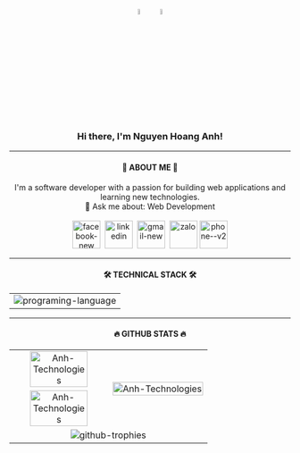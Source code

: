 <!--# Hi there, I'm Nguyen Hoang Anh! 👋 ![Vietnam](https://img.shields.io/badge/-Vietnam-DA251D?style=flat&logo=vietnam&logoColor=white)-->
<!------------------------------------------------------------------------------------------->
<div align="center">
    <p>
        <!-- Có thể thay bằng các ảnh gifs -->
       <img src="https://encrypted-tbn0.gstatic.com/images?q=tbn:ANd9GcTGHNvA8j26-L1GlzL0p1VUtbjuJEVPMVw_bg&s" align="center" width="7%" height="5%">
       <img src="https://images.baodantoc.vn/uploads/2022/Th%C3%A1ng%208/Ng%C3%A0y_31/Nga/quockyvietnam-copy-7814.jpg" align="center" width="7%" height="5%">
    </p>
</div> 

<!------------------------------------------------------------------------------------------->
<div>
   <h3 align="center">Hi there, I'm Nguyen Hoang Anh!</h3> 
</div>
<hr>

<!------------------------------------------------------------------------------------------->
<!--## 🚀 About Me 🚀-->
<h4 align="center">🚀 ABOUT ME 🚀</h4>
<div align="center">
    <span align="center">I'm a software developer with a passion for building web applications and learning new technologies.</span>
    <br>
    <!--
    <p>🔭 I’m currently working on: Website For Managing And Trading Jewelry</p>
    <p>🌱 I used to study at: East Asia University of Technology</p>
    <p>📫 How to reach me: <a href="mailto:anhnh.works@gmail.com">anhnh.works@gmail.com</a></p> -->
    <span>💬 Ask me about: Web Development</span>
    <br>
    <br>
    <!--## 📫 Connect With Me 📫-->
    <div>
        <!--
        <a href="https://www.facebook.com/anhtech21" alt="" target="_blank"><img width="48" height="48" src="https://img.icons8.com/color/48/facebook-new.png" alt="facebook-new"></a>&nbsp;
        <a href="https://www.linkedin.com/in/AnhTechnologies" alt="" target="_blank"><img width="48" height="48" src="https://img.icons8.com/color/48/linkedin.png" alt="linkedin"/></a>&nbsp;
        <a href="mailto:anhnh.works.com" alt="" target="_blank"><img width="48" height="48" src="https://img.icons8.com/color/48/gmail-new.png" alt="gmail-new"/></a>&nbsp;
        <a href="https://zalo.me/84779363295" alt="" target="_blank"><img width="48" height="48" src="https://img.icons8.com/color/48/zalo.png" alt="zalo"></a> -->
        <a href="https://www.facebook.com/anhtech21" alt="" target="_blank"><img width="50" height="50" src="https://img.icons8.com/bubbles/50/facebook-new.png" alt="facebook-new"/></a>&nbsp;
        <a href="https://www.linkedin.com/in/AnhTechnologies" alt="" target="_blank"><img width="50" height="50" src="https://img.icons8.com/bubbles/50/linkedin.png" alt="linkedin"/></a>&nbsp;
        <a href="mailto:anhnh.works.com" alt="" target="_blank"><img width="50" height="50" src="https://img.icons8.com/bubbles/50/gmail-new.png" alt="gmail-new"/></a>&nbsp;
        <a href="https://zalo.me/84779363295" alt="" target="_blank"><img width="50" height="50" src="https://img.icons8.com/bubbles/50/zalo.png" alt="zalo"/></a>
        <a href="tel:+84779363295" alt="" target="_blank"><img width="50" height="50" src="https://img.icons8.com/bubbles/50/phone--v2.png" alt="phone--v2"/></a>
    </div>
</div>
<hr>

<!------------------------------------------------------------------------------------------->
<!--## 🛠️ My Skills 🛠️-->
<h4 align="center">🛠️ TECHNICAL STACK 🛠️</h4>
<!-- [![My Skills](https://skillicons.dev/icons?i=js,html,css,wasm)](https://skillicons.dev) -->
<!-- <table align="center" style="width:100%;">
    <tr>
        <td align="center">
            <img src="https://skillicons.dev/icons?i=html,css,js,java,php,py,md,ts,swift" alt="programing-language">
        </td>
    </tr>
    <tr>
        <td align="center">
            <img src="https://skillicons.dev/icons?i=bootstrap,tailwind,sass,jquery,angular,react,vue,solidjs,materialui,styledcomponents,redux,nodejs,express,nestjs,threejs,wordpress,laravel,spring,hibernate,npm,svelte,nuxtjs,nextjs,yarn,gradle,webpack,maven" alt="frameworks-libraries">
        </td>
    </tr>
    <tr>
        <td align="center">
            <img src="https://skillicons.dev/icons?i=mysql,mongodb,redis,postgres,sequelize" alt="database">
        </td>
    </tr>
    <tr>
        <td align="center">
            <img src="https://skillicons.dev/icons?i=git,docker,vscode,phpstorm,idea,postman,notion" alt="tools">
        </td>
    </tr>
    <tr align="center">
        <td align="center">
            <img src="https://skillicons.dev/icons?i=ps,figma" alt="design">
        </td>
    </tr>
</table> -->

<table align="center" style="width:100%;" width="100%">
    <tr align="center">
        <td align="center">
            <img align="center" src="https://skillicons.dev/icons?i=html,css,js,java,php,py,md,ts,swift,bootstrap,tailwind,sass,jquery,angular,react,vue,solidjs,materialui,styledcomponents,redux,nodejs,express,nestjs,threejs,wordpress,laravel,spring,hibernate,npm,svelte,nuxtjs,nextjs,yarn,gradle,webpack,maven,mysql,mongodb,redis,postgres,sequelize,git,docker,vscode,phpstorm,idea,postman,ps,figma" alt="programing-language">
        </td>
    </tr>
</table>
<hr>

<!------------------------------------------------------------------------------------------->
<!--## 🔥 GitHub Stats 🔥-->
<h4 align="center">🔥 GITHUB STATS 🔥</h4>
<table align="center" style="width:100%;">
    <tr>
        <td width="50%" align="center">
            <image align="center" width="80%" src="https://github-readme-stats.vercel.app/api/top-langs/?username=AnhTechnologies&layout=compact&theme=tokyonight"alt="Anh-Technologies"></image>
        </td>
        <td rowspan="2" width="50%">
            <image src="https://cdn.dribbble.com/users/1059583/screenshots/4171367/coding-freak.gif" alt="Anh-Technologies" width="100%"></image>
        </td>
    </tr>
    <tr>
        <td align="center">
            <image align="center" width="80%" height="80%" src="https://github-readme-stats.vercel.app/api?username=AnhTechnologies&show_icons=true&theme=tokyonight" alt="Anh-Technologies"></image>
        </td>
    </tr>
    <tr>
        <td align="center" colspan="2">
            <img src="https://github-profile-trophy.vercel.app/?username=AnhTechnologies&theme=tokyonight" alt="github-trophies">
        </td>
    </tr>
</table>



